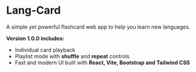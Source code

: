 # Lang-Card

A simple yet powerful flashcard web app to help you learn new languages.

**Version 1.0.0 includes:**

- Individual card playback
- Playlist mode with **shuffle** and **repeat** controls
- Fast and modern UI built with **React, Vite, Bootstrap and Tailwind CSS**
